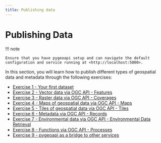 ```yaml
---
title: Publishing data
---
```


# Publishing Data

!!! note

    Ensure that you have pygeoapi setup and can navigate the default configuration and service running at <http://localhost:5000>.

In this section, you will learn how to publish different types of geospatial data and metadata
through the following exercises:

- [Exercise 1 - Your first dataset](first.md)
- [Exercise 2 - Vector data via OGC API - Features](ogcapi-features.md)
- [Exercise 3 - Raster data via OGC API - Coverages](ogcapi-coverages.md)
- [Exercise 4 - Maps of geospatial data via OGC API - Maps](ogcapi-maps.md)
- [Exercise 5 - Tiles of geospatial data via OGC API - Tiles](ogcapi-tiles.md)
- [Exercise 6 - Metadata via OGC API - Records](ogcapi-records.md)
- [Exercise 7 - Environmental data via OGC API - Environmental Data Retrieval](ogcapi-edr.md)
- [Exercise 8 - Functions via OGC API - Processes](ogcapi-processes.md)
- [Exercise 9 - pygeoapi as a bridge to other services](../advanced/bridges.md)
